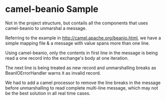 # camel-beanio Sample
Not in the project structure, but contails all the components that uses camel-beanio to unmarshal a message.

Referring to the example in http://camel.apache.org/beanio.html, we have a simple mapping file & a message with value spans more than one line.

Using camel-beanio, only the contents in first line in the message is being read a one record into the exchange's body at one iteration.

The next line is being treated as new record and unmarshalling breaks as BeanIOErrorHandler warns it as invalid record.

We had to add a camel processor to remove the line breaks in the message before unmarshalling to read complete multi-line message, which may not be the best solution in all real time cases. 
